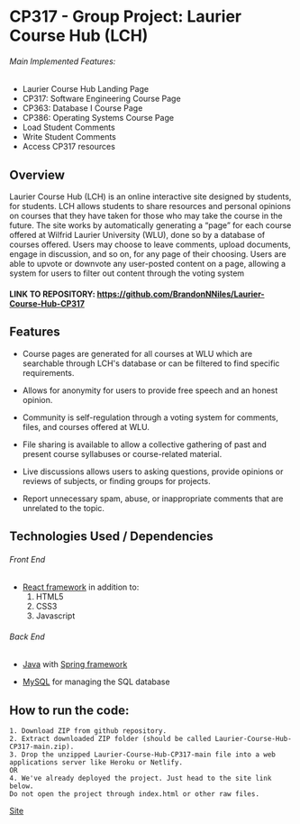 # CP317 - Group Project: Laurier Course Hub (LCH)

###### Main Implemented Features:

- Laurier Course Hub Landing Page
- CP317: Software Engineering Course Page
- CP363: Database I Course Page
- CP386: Operating Systems Course Page
- Load Student Comments
- Write Student Comments
- Access CP317 resources

## Overview

Laurier Course Hub (LCH) is an online interactive site designed by students, for students. LCH allows students to share resources and personal opinions on courses that they have taken for those who may take the course in the future. The site works by automatically generating a “page” for each course offered at Wilfrid Laurier University (WLU), done so by a database of courses offered. Users may choose to leave comments, upload documents, engage in discussion, and so on, for any page of their choosing. Users are able to upvote or downvote any user-posted content on a page, allowing a system for users to filter out content through the voting system

#### LINK TO REPOSITORY: https://github.com/BrandonNNiles/Laurier-Course-Hub-CP317

## Features

- Course pages are generated for all courses at WLU which are searchable through LCH's database or can be filtered to find specific requirements.

- Allows for anonymity for users to provide free speech and an honest opinion.

- Community is self-regulation through a voting system for comments, files, and courses offered at WLU.

- File sharing is available to allow a collective gathering of past and present course syllabuses or course-related material.

- Live discussions allows users to asking questions, provide opinions or reviews of subjects, or finding groups for projects.

- Report unnecessary spam, abuse, or inappropriate comments that are unrelated to the topic.

## Technologies Used / Dependencies 

###### Front End

- [React framework](https://reactjs.org/) in addition to: <br>
  1. HTML5
  2. CSS3
  3. Javascript

###### Back End

- [Java](https://www.java.com/en/) with [Spring framework](https://spring.io/)

- [MySQL](https://www.mysql.com/) for managing the SQL database


## How to run the code:

	1. Download ZIP from github repository.
	2. Extract downloaded ZIP folder (should be called Laurier-Course-Hub-CP317-main.zip).
	3. Drop the unzipped Laurier-Course-Hub-CP317-main file into a web applications server like Heroku or Netlify.
	OR
	4. We've already deployed the project. Just head to the site link below.
	Do not open the project through index.html or other raw files.
	
[Site](https://extraordinary-kangaroo-f5ea2c.netlify.app/)

